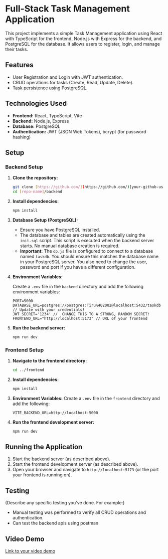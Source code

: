 # Full-Stack Task Management Application

This project implements a simple Task Management application using React with TypeScript for the frontend, Node.js with Express for the backend, and PostgreSQL for the database.  It allows users to register, login, and manage their tasks.

## Features

*   User Registration and Login with JWT authentication.
*   CRUD operations for tasks (Create, Read, Update, Delete).
*   Task persistence using PostgreSQL.

## Technologies Used

*   **Frontend:** React, TypeScript, Vite
*   **Backend:** Node.js, Express
*   **Database:** PostgreSQL
*   **Authentication:** JWT (JSON Web Tokens), bcrypt (for password hashing)

## Setup

### Backend Setup

1.  **Clone the repository:**
    ```bash
    git clone [https://github.com/](https://github.com/)[your-github-username]/[repo-name].git
    cd [repo-name]/backend
    ```

2.  **Install dependencies:**
    ```bash
    npm install
    ```

3.  **Database Setup (PostgreSQL):**

    *   Ensure you have PostgreSQL installed.
    *   The database and tables are created automatically using the `init.sql` script.  This script is executed when the backend server starts.  No manual database creation is required.
    *   **Important:** The `db.js` file is configured to connect to a database named `taskdb`. You should ensure this matches the database name in your PostgreSQL server.  You also need to change the user, password and port if you have a different configuration.

4.  **Environment Variables:**

    Create a `.env` file in the `backend` directory and add the following environment variables:

    ```
    PORT=5000
    DATABASE_URL=postgres://postgres:Tiru%402002@localhost:5432/taskdb  // Update with your credentials!
    JWT_SECRET='1234' //  CHANGE THIS TO A STRONG, RANDOM SECRET!
    FRONTEND_URL="http://localhost:5173" // URL of your frontend
    ```


5.  **Run the backend server:**
    ```bash
    npm run dev
    ```

### Frontend Setup

1.  **Navigate to the frontend directory:**
    ```bash
    cd ../frontend
    ```

2.  **Install dependencies:**
    ```bash
    npm install
    ```

3.  **Environment Variables:**
    Create a `.env` file in the `frontend` directory and add the following:
    ```
    VITE_BACKEND_URL=http://localhost:5000
    ```

4.  **Run the frontend development server:**
    ```bash
    npm run dev
    ```

## Running the Application

1.  Start the backend server (as described above).
2.  Start the frontend development server (as described above).
3.  Open your browser and navigate to `http://localhost:5173` (or the port your frontend is running on).

## Testing

(Describe any specific testing you've done.  For example:)

*   Manual testing was performed to verify all CRUD operations and authentication.
*   Can test the backend apis using postman

## Video Demo

[Link to your video demo](https://vimeo.com/1059094313/353aae7823?share=copy)